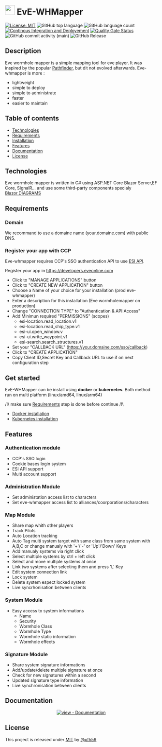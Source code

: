 # <img src="WHMapper/wwwroot/favicon.ico" width="32" heigth="32"> EvE-WHMapper
[![License: MIT](https://img.shields.io/badge/License-MIT-yellow.svg)](https://opensource.org/licenses/MIT) ![GitHub top language](https://img.shields.io/github/languages/top/pfh59/eve-whmapper) ![GitHub language count](https://img.shields.io/github/languages/count/pfh59/eve-whmapper) [![Continous Integration and Deployement](https://github.com/pfh59/eve-whmapper/actions/workflows/ci-cd.yaml/badge.svg)](https://github.com/pfh59/eve-whmapper/actions/workflows/ci-cd.yaml)	[![Quality Gate Status](https://sonarcloud.io/api/project_badges/measure?project=pfh59_eve-whmapper&metric=alert_status)](https://sonarcloud.io/summary/new_code?id=pfh59_eve-whmapper) ![GitHub commit activity (main)](https://img.shields.io/github/commit-activity/m/pfh59/eve-whmapper) ![GitHub Release](https://img.shields.io/github/v/release/pfh59/eve-whmapper)


## Description

Eve wormhole mapper is a simple mapping tool for eve player. It was inspired by the popular [Pathfinder](https://github.com/exodus4d/pathfinder), but dit not evolved afterwards. Eve-whmapper is more : 
- lightweight
- simple to deploy
- simple to administrate
- faster
- easier to maintain

## Table of contents
* [Technologies](#technologies)
* [Requirements](#requirements)
* [Installation](#installation)
* [Features](#features)
* [Documentation](#documentation)
* [License](#license)

## Technologies

Eve wormhole mapper is written in C# using ASP.NET Core Blazor Server,EF Core, SignalR... and use some third-party components specialy [Blazor.DIAGRAMS](https://blazor-diagrams.zhaytam.com)

## Requirements
  
### Domain

We recommand to use a domaine name (your.domaine.com) with public DNS.

### Register your app with CCP

Eve-whmapper requires CCP's SSO authentication API to use [ESI API](https://esi.evetech.net/ui/).

Register your app in https://developers.eveonline.com
- Click to "MANAGE APPLICATIONS" button
- Click to "CREATE NEW APPLICATION" button
- Choose a Name of your choice for your installation (prod eve-whmapper)
- Enter a description for this installation (Eve wormholemapper on production)
- Change "CONNECTION TYPE" to "Authentication & API Access"
- Add Minimun required "PERMISSIONS" (scopes)
  - esi-location.read_location.v1
  - esi-location.read_ship_type.v1
  - esi-ui.open_window.v
  - esi-ui.write_waypoint.v1
  - esi-search.search_structures.v1
- Set your "CALLBACK URL" (https://your.domaine.com/sso/callback)
- Click to "CREATE APPLICATION"
- Copy Client ID,Secret Key and Callback URL to use if on next configuration step

## Get started

EvE-WHMapper can be install using **docker** or **kubernetes**. 
Both method run on multi platform (linux/amd64, linux/arm64)

/!\ make sure [Requirements](#requirements) step is done before continue /!\ 

* [Docker installation](deploy/docker/README.md)
* [Kubernetes installation](deploy/kubernetes/README.md)

## Features

### Authentication module
- CCP's SSO login
- Cookie bases login system
- ESI API support
- Multi account support

### Administration Module

- Set administation access list to characters
- Set eve-whmapper access list to alliances/coorporations/characters

### Map Module

- Share map whith other players
- Track Pilots
- Auto Location tracking
- Auto Tag multi system target with same class from same system  with A,B,C or change manualy with '+'/'-' or 'Up'/'Down' Keys
- Add manualy systems via right click
- Select multiple systems by ctrl + left click
- Select and move multiple systems at once
- Link two systems after selecting them and press 'L' Key
- Edit system connection link
- Lock system
- Delete system espect locked system
- Live syncrhonisation between clients

### System Module

- Easy access to system informations
  - Name
  - Security
  - Wormhole Class
  - Wormhole Type
  - Wormhole static information
  - Wormhole effects
    
### Signature Module

- Share system signature informations
- Add/update/delete multiple signature at once 
- Check for new signatures within a second
- Updated signature type information
- Live synchronisation between clients

## Documentation

<div align="center">

[![view - Documentation](https://img.shields.io/badge/view-Documentation-blue?style=for-the-badge)](/docs/index.md "Go to project documentation")

</div>

## License

This project is released under [MIT](/LICENSE) by [@pfh59](https://github.com/pfh59)




